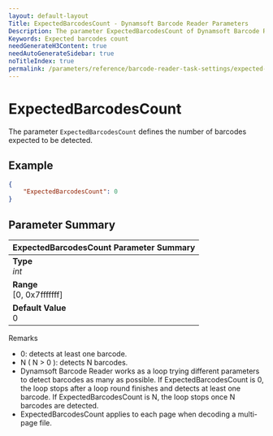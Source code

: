 ```yaml
---
layout: default-layout
Title: ExpectedBarcodesCount - Dynamsoft Barcode Reader Parameters
Description: The parameter ExpectedBarcodesCount of Dynamsoft Barcode Reader defines the number of barcodes expected to be detected.
Keywords: Expected barcodes count
needGenerateH3Content: true
needAutoGenerateSidebar: true
noTitleIndex: true
permalink: /parameters/reference/barcode-reader-task-settings/expected-barcodes-count.html
---
```


# ExpectedBarcodesCount

The parameter `ExpectedBarcodesCount` defines the number of barcodes expected to be detected.

## Example

```json
{
    "ExpectedBarcodesCount": 0
}
```

## Parameter Summary

| ExpectedBarcodesCount Parameter Summary |
| :--------------------------------- |
| **Type**<br>*int* |
| **Range**<br>[0, 0x7fffffff] |
| **Default Value**<br>0 |

Remarks

- 0: detects at least one barcode.
- N ( N > 0 ): detects N barcodes.
- Dynamsoft Barcode Reader works as a loop trying different parameters to detect barcodes as many as possible. If ExpectedBarcodesCount is 0, the loop stops after a loop round finishes and detects at least one barcode. If ExpectedBarcodesCount is N, the loop stops once N barcodes are detected.
- ExpectedBarcodesCount applies to each page when decoding a multi-page file.

